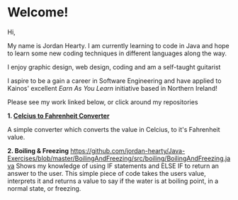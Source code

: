 # Welcome!

Hi,

My name is Jordan Hearty.  I am currently learning to code in Java and hope to learn some new coding techniques in different languages along the way.

I enjoy graphic design, web design, coding and am a self-taught guitarist

I aspire to be a gain a career in Software Engineering and have applied to Kainos' excellent <i>Earn As You Learn</i> initiative based in Northern Ireland! 

Please see my work linked below, or click around my repositories

<b>1. [Celcius to Fahrenheit Converter](https://github.com/jordan-hearty/Java-Exercises/tree/master/Temperature/src/temperature)</b>

A simple converter which converts the value in Celcius, to it's Fahrenheit value.

<b>2. Boiling & Freezing</b> https://github.com/jordan-hearty/Java-Exercises/blob/master/BoilingAndFreezing/src/boiling/BoilingAndFreezing.java
Shows my knowledge of using IF statements and ELSE IF to return an answer to the user. This simple piece of code takes the users value, interprets it and returns a value to say if the water is at boiling point, in a normal state, or freezing.
